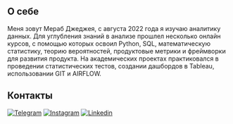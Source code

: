 ## О себе
Меня зовут Мераб Джеджея, с августа 2022 года я изучаю аналитику данных.
Для углубления знаний в анализе прошлел несколько онлайн курсов, с помощью которых освоил Python, SQL, математическую статистику, теорию вероятностей, продуктовые метрики и фреймворки для развития продукта. На академических проектах практиковался в проведении статистических тестов, создании дашбордов в Tableau, использовании GIT и AIRFLOW.

## Контакты
[![Telegram](https://img.shields.io/static/v1?label=&message=Telegram&?style=for-the-badge&logo=telegram&color=blue)](https://t.me/merabjejeia)
[![Instagram](https://img.shields.io/static/v1?label=&message=Instagram&?style=for-the-badge&logo=instagram&color=blue)](https://instagram.com/merab.jejeia?igshid=ZDdkNTZiNTM=)
[![Linkedin](https://img.shields.io/static/v1?label=&message=Linkedin&?style=for-the-badge&logo=linkedin&color=blue)](https://www.linkedin.com/in/merab-jejeia-59b714252/)

